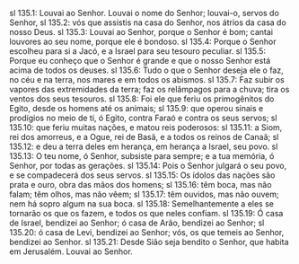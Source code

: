 sl 135.1: Louvai ao Senhor. Louvai o nome do Senhor; louvai-o, servos do Senhor,
sl 135.2: vós que assistis na casa do Senhor, nos átrios da casa do nosso Deus.
sl 135.3: Louvai ao Senhor, porque o Senhor é bom; cantai louvores ao seu nome, porque ele é bondoso.
sl 135.4: Porque o Senhor escolheu para si a Jacó, e a Israel para seu tesouro peculiar.
sl 135.5: Porque eu conheço que o Senhor é grande e que o nosso Senhor está acima de todos os deuses.
sl 135.6: Tudo o que o Senhor deseja ele o faz, no céu e na terra, nos mares e em todos os abismos.
sl 135.7: Faz subir os vapores das extremidades da terra; faz os relâmpagos para a chuva; tira os ventos dos seus tesouros.
sl 135.8: Foi ele que feriu os primogênitos do Egito, desde os homens até os animais;
sl 135.9: que operou sinais e prodígios no meio de ti, ó Egito, contra Faraó e contra os seus servos;
sl 135.10: que feriu muitas nações, e matou reis poderosos:
sl 135.11: a Siom, rei dos amorreus, e a Ogue, rei de Basã, e a todos os reinos de Canaã;
sl 135.12: e deu a terra deles em herança, em herança a Israel, seu povo.
sl 135.13: O teu nome, ó Senhor, subsiste para sempre; e a tua memória, ó Senhor, por todas as gerações.
sl 135.14: Pois o Senhor julgará o seu povo, e se compadecerá dos seus servos.
sl 135.15: Os ídolos das nações são prata e ouro, obra das mãos dos homens;
sl 135.16: têm boca, mas não falam; têm olhos, mas não vêem;
sl 135.17: têm ouvidos, mas não ouvem; nem há sopro algum na sua boca.
sl 135.18: Semelhantemente a eles se tornarão os que os fazem, e todos os que neles confiam.
sl 135.19: Ó casa de Israel, bendizei ao Senhor; ó casa de Arão, bendizei ao Senhor;
sl 135.20: ó casa de Levi, bendizei ao Senhor; vós, os que temeis ao Senhor, bendizei ao Senhor.
sl 135.21: Desde Sião seja bendito o Senhor, que habita em Jerusalém. Louvai ao Senhor.
